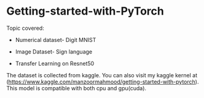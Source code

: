 # Getting-started-with-PyTorch

Topic covered:

- Numerical dataset- Digit MNIST

- Image Dataset- Sign language

- Transfer Learning on Resnet50

The dataset is collected from kaggle. You can also visit my kaggle kernel at (https://www.kaggle.com/manzoormahmood/getting-started-with-pytorch). This model is compatible with both cpu and gpu(cuda). 

